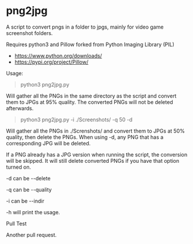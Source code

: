 # png2jpg
A script to convert pngs in a folder to jpgs, mainly for video game screenshot folders.

Requires python3 and Pillow forked from Python Imaging Library (PIL)
* https://www.python.org/downloads/
* https://pypi.org/project/Pillow/

Usage:
> python3 png2jpg.py

Will gather all the PNGs in the same directory as the script and convert them to JPGs at 95% quality. The converted PNGs will not be deleted afterwards.

> python3 png2jpg.py -i ./Screenshots/ -q 50 -d

Will gather all the PNGs in ./Screnshots/ and convert them to JPGs at 50% quality, then delete the PNGs. When using -d, any PNG that has a corresponding JPG will be deleted.

If a PNG already has a JPG version when running the script, the conversion will be skipped. It will still delete converted PNGs if you have that option turned on.

-d can be --delete

-q can be --quality

-i can be --indir

-h will print the usage.

Pull Test

Another pull request.
